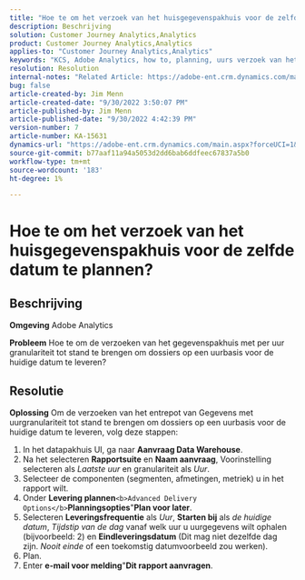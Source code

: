 ```yaml
---
title: "Hoe te om het verzoek van het huisgegevenspakhuis voor de zelfde datum te plannen?"
description: Beschrijving
solution: Customer Journey Analytics,Analytics
product: Customer Journey Analytics,Analytics
applies-to: "Customer Journey Analytics,Analytics"
keywords: "KCS, Adobe Analytics, how to, planning, uurs verzoek van het gegevenspakhuis, zelfde datum"
resolution: Resolution
internal-notes: "Related Article: https://adobe-ent.crm.dynamics.com/main.aspx?appid=c8f3a4cd-a068-e911-a957-000d3a34e00b&pagetype=entityrecord&etn=knowledgearticle&id=b5d08a45-cea0-ea11-a812-000d3a303484"
bug: false
article-created-by: Jim Menn
article-created-date: "9/30/2022 3:50:07 PM"
article-published-by: Jim Menn
article-published-date: "9/30/2022 4:42:39 PM"
version-number: 7
article-number: KA-15631
dynamics-url: "https://adobe-ent.crm.dynamics.com/main.aspx?forceUCI=1&pagetype=entityrecord&etn=knowledgearticle&id=ce7a4b8d-d740-ed11-9db1-0022480866ad"
source-git-commit: b77aaf11a94a5053d2dd6bab6ddfeec67837a5b0
workflow-type: tm+mt
source-wordcount: '183'
ht-degree: 1%

---
```


# Hoe te om het verzoek van het huisgegevenspakhuis voor de zelfde datum te plannen?

## Beschrijving


<b>Omgeving</b>
Adobe Analytics

<b>Probleem</b>
Hoe te om de verzoeken van het gegevenspakhuis met per uur granulariteit tot stand te brengen om dossiers op een uurbasis voor de huidige datum te leveren?


## Resolutie


<b>Oplossing</b>
Om de verzoeken van het entrepot van Gegevens met uurgranulariteit tot stand te brengen om dossiers op een uurbasis voor de huidige datum te leveren, volg deze stappen:

1. In het datapakhuis UI, ga naar <b>Aanvraag Data Warehouse</b>.
2. Na het selecteren <b>Rapportsuite</b> en <b>Naam aanvraag</b>, Voorinstelling selecteren als *Laatste uur* en granulariteit als *Uur*.
3. Selecteer de componenten (segmenten, afmetingen, metriek) u in het rapport wilt.
4. Onder <b>Levering plannen</b>``<b>Advanced Delivery Options</b>``<b>Planningsopties</b>&quot;<b>Plan voor later</b>.
5. Selecteren <b>Leveringsfrequentie</b> als *Uur*, <b>Starten bij</b> als *de huidige datum*, *Tijdstip van de dag* vanaf welk uur u uurgegevens wilt ophalen (bijvoorbeeld: 2) en <b>Eindleveringsdatum</b> (Dit mag niet dezelfde dag zijn. *Nooit einde* of een toekomstig datumvoorbeeld zou werken).
6. Plan.
7. Enter <b>e-mail voor melding</b>&quot;<b>Dit rapport aanvragen</b>.

